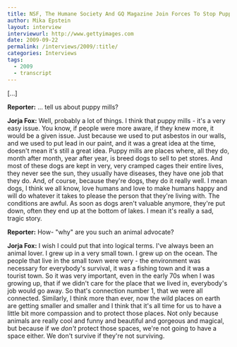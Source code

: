 ```yaml
---
title: NSF, The Humane Society And GQ Magazine Join Forces To Stop Puppy Mills
author: Mika Epstein
layout: interview
interviewurl: http://www.gettyimages.com
date: 2009-09-22
permalink: /interviews/2009/:title/
categories: Interviews
tags:
  - 2009
  - transcript
---
```


[...]

**Reporter:** ... tell us about puppy mills?

**Jorja Fox:** Well, probably a lot of things. I think that puppy mills - it's a very easy issue. You know, if people were more aware, if they knew more, it would be a given issue. Just because we used to put asbestos in our walls, and we used to put lead in our paint, and it was a great idea at the time, doesn't mean it's still a great idea. Puppy mills are places where, all they do, month after month, year after year, is breed dogs to sell to pet stores. And most of these dogs are kept in very, very cramped cages their entire lives, they never see the sun, they usually have diseases, they have one job that they do. And, of course, because they're dogs, they do it really well. I mean dogs, I think we all know, love humans and love to make humans happy and will do whatever it takes to please the person that they're living with. The conditions are awful. As soon as dogs aren't valuable anymore, they're put down, often they end up at the bottom of lakes. I mean it's really a sad, tragic story.

**Reporter:** How- "why" are you such an animal advocate?

**Jorja Fox:** I wish I could put that into logical terms. I've always been an animal lover. I grew up in a very small town. I grew up on the ocean. The people that live in the small town were very - the environment was necessary for everybody's survival, it was a fishing town and it was a tourist town. So it was very important, even in the early 70s when I was growing up, that if we didn't care for the place that we lived in, everybody's job would go away. So that's connection number 1, that we were all connected. Similarly, I think more than ever, now the wild places on earth are getting smaller and smaller and I think that it's all time for us to have a little bit more compassion and to protect those places. Not only because animals are really cool and funny and beautiful and gorgeous and magical, but because if we _don't_ protect those spaces, we're not going to have a space either. We don't survive if they're not surviving.